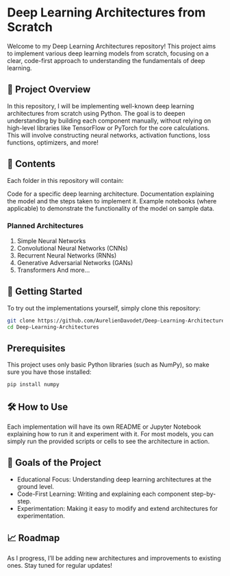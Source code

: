 # Deep Learning Architectures from Scratch

Welcome to my Deep Learning Architectures repository! This project aims to implement various deep learning models from scratch, focusing on a clear, code-first approach to understanding the fundamentals of deep learning.

## 📜 Project Overview
In this repository, I will be implementing well-known deep learning architectures from scratch using Python. The goal is to deepen understanding by building each component manually, without relying on high-level libraries like TensorFlow or PyTorch for the core calculations. This will involve constructing neural networks, activation functions, loss functions, optimizers, and more!

## 📂 Contents
Each folder in this repository will contain:

Code for a specific deep learning architecture.
Documentation explaining the model and the steps taken to implement it.
Example notebooks (where applicable) to demonstrate the functionality of the model on sample data.

### Planned Architectures
1. Simple Neural Networks
2. Convolutional Neural Networks (CNNs)
3. Recurrent Neural Networks (RNNs)
4. Generative Adversarial Networks (GANs)
5. Transformers
And more...

## 🚀 Getting Started
To try out the implementations yourself, simply clone this repository:

```bash
git clone https://github.com/AurelienDavodet/Deep-Learning-Architectures.git
cd Deep-Learning-Architectures
``` 
## Prerequisites
This project uses only basic Python libraries (such as NumPy), so make sure you have those installed:

```bash
pip install numpy
```

## 🛠️ How to Use
Each implementation will have its own README or Jupyter Notebook explaining how to run it and experiment with it. For most models, you can simply run the provided scripts or cells to see the architecture in action.

## 🎯 Goals of the Project
- Educational Focus: Understanding deep learning architectures at the ground level.
- Code-First Learning: Writing and explaining each component step-by-step.
- Experimentation: Making it easy to modify and extend architectures for experimentation.

## 📈 Roadmap
As I progress, I’ll be adding new architectures and improvements to existing ones. Stay tuned for regular updates!